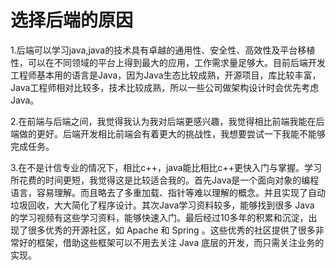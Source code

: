 # 选择后端的原因

1.后端可以学习java,java的技术具有卓越的通用性、安全性、高效性及平台移植性，可以在不同领域的平台上得到最大的应用，工作需求量足够大。目前后端开发工程师基本用的语言是Java，因为Java生态比较成熟，开源项目，库比较丰富，Java工程师相对比较多，技术比较成熟，所以一些公司做架构设计时会优先考虑Java。  

2.在前端与后端之间，我觉得我认为我对后端更感兴趣，我觉得相比前端我能在后端做的更好。后端开发相比前端会有着更大的挑战性，我想要尝试一下我能不能够完成任务。  

3.在不是计信专业的情况下，相比c++，java能比相比c++更快入门与掌握。学习所花费的时间更短，我觉得这是比较适合我的。首先Java是一个面向对象的编程语言，容易理解。而且略去了多重加载、指针等难以理解的概念。并且实现了自动垃圾回收，大大简化了程序设计。其次Java学习资料较多，能够找到很多 Java 的学习视频有这些学习资料，能够快速入门。最后经过10多年的积累和沉淀，出现了很多优秀的开源社区，如 Apache 和 Spring 。这些优秀的社区提供了很多非常好的框架，借助这些框架可以不用去关注 Java 底层的开发，而只需关注业务的实现。





